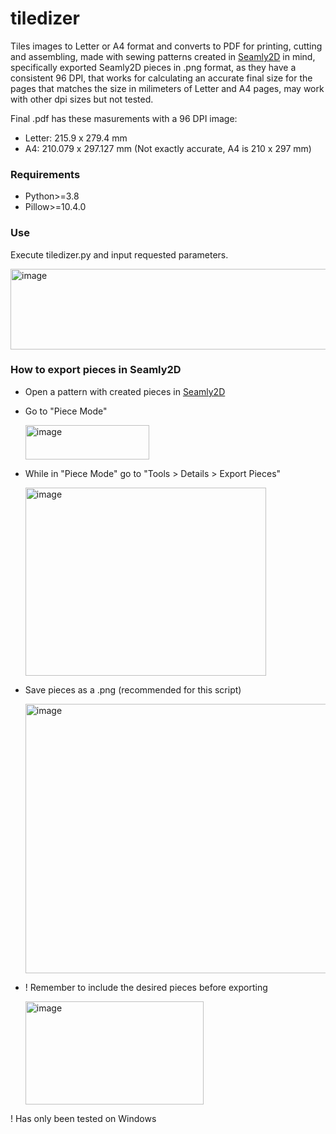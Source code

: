 # tiledizer
Tiles images to Letter or A4 format and converts to PDF for printing, cutting and assembling, made with sewing patterns created in [Seamly2D](https://github.com/fashionfreedom/seamly2d) in mind, specifically exported Seamly2D pieces in .png format, as they have a consistent 96 DPI, that works for calculating an accurate final size for the pages that matches the size in milimeters of Letter and A4 pages, may work with other dpi sizes but not tested.

Final .pdf has these masurements with a 96 DPI image:

+ Letter: 215.9 x 279.4 mm
+ A4: 210.079 x 297.127 mm (Not exactly accurate, A4 is 210 x 297 mm)

### Requirements
+ Python>=3.8
+ Pillow>=10.4.0

### Use
Execute tiledizer.py and input requested parameters.

<img width="614" height="129" alt="image" src="https://github.com/user-attachments/assets/e6a1764e-431b-47a2-ac43-c97f6d8b6ec2" />

### How to export pieces in Seamly2D
+ Open a pattern with created pieces in [Seamly2D](https://github.com/fashionfreedom/seamly2d)
+ Go to "Piece Mode"

   <img width="198" height="55" alt="image" src="https://github.com/user-attachments/assets/d1a43e0e-3793-41bf-8bbc-00f193126260" />
+ While in "Piece Mode" go to "Tools > Details > Export Pieces"

  <img width="385" height="301" alt="image" src="https://github.com/user-attachments/assets/eb6555f5-f2af-4be3-87b6-3930493933b2" />
+ Save pieces as a .png (recommended for this script)

   <img width="762" height="431" alt="image" src="https://github.com/user-attachments/assets/7bd95e94-4938-4033-abe2-6d6f9aa687e6" />
+ ! Remember to include the desired pieces before exporting

  <img width="285" height="165" alt="image" src="https://github.com/user-attachments/assets/0d9cf1c7-8136-4f50-9a6d-db1af3b67a6e" />

! Has only been tested on Windows

